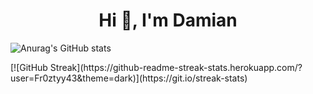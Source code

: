 

<h1 align="center">Hi 👋, I'm Damian</h1>

![Anurag's GitHub stats](https://github-readme-stats.vercel.app/api?username=Fr0ztyy43&show_icons=true&theme=radical)
<br>
<div style="float: left">
  [![GitHub Streak](https://github-readme-streak-stats.herokuapp.com/?user=Fr0ztyy43&theme=dark)](https://git.io/streak-stats)</div>


